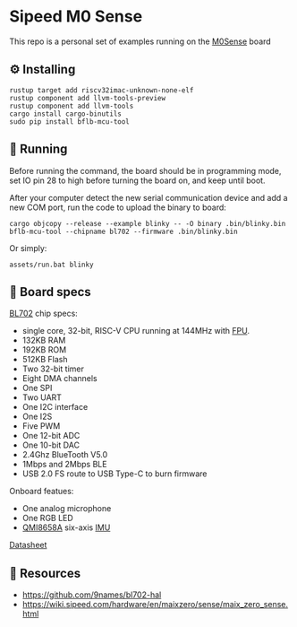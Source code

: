 # Sipeed M0 Sense

This repo is a personal set of examples running on the [M0Sense](https://wiki.sipeed.com/hardware/en/maixzero/sense/maix_zero_sense.html) board

## ⚙ Installing
```
rustup target add riscv32imac-unknown-none-elf
rustup component add llvm-tools-preview
rustup component add llvm-tools
cargo install cargo-binutils
sudo pip install bflb-mcu-tool
```

## 🚀 Running
Before running the command, the board should be in programming mode, set IO pin 28 to high before turning the board on, and keep until boot.

After your computer detect the new serial communication device and add a new COM port, run the code to upload the binary to board:

```
cargo objcopy --release --example blinky -- -O binary .bin/blinky.bin
bflb-mcu-tool --chipname bl702 --firmware .bin/blinky.bin
```

Or simply:

```
assets/run.bat blinky
```

## 🧾 Board specs

[BL702](https://en.bouffalolab.com/product/?type=detail&id=8) chip specs:
- single core, 32-bit, RISC-V CPU running at 144MHz with [FPU](https://en.wikipedia.org/wiki/Floating-point_unit).
- 132KB RAM
- 192KB ROM
- 512KB Flash
- Two 32-bit timer
- Eight DMA channels
- One SPI
- Two UART
- One I2C interface
- One I2S
- Five PWM
- One 12-bit ADC
- One 10-bit DAC
- 2.4Ghz BlueTooth V5.0
- 1Mbps and 2Mbps BLE
- USB 2.0 FS route to USB Type-C to burn firmware

Onboard featues:
- One analog microphone
- One RGB LED
- [QMI8658A](https://www.lcsc.com/product-detail/Attitude-Sensors_QST-QMI8658A_C3021082.html) six-axis [IMU](https://en.wikipedia.org/wiki/Inertial_measurement_unit)

[Datasheet](./assets/Datasheet.pdf)

## 🧐 Resources
- https://github.com/9names/bl702-hal
- https://wiki.sipeed.com/hardware/en/maixzero/sense/maix_zero_sense.html